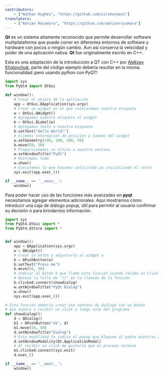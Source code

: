 ```yaml
---
contributors:
    - ["Nathan Hughes", "https://github.com/sirsharpest"]
translators:
    - ["Adrian Rocamora", "https://github.com/adrianrocamora"]
---
```


**Qt** es un sistema altamente reconocido que permite desarrollar software multiplataforma que puede correr en diferentes entornos de software y hardware con pocos o ningún cambio. Aun así conserva la velocidad y poder de una aplicación nativa. **Qt** fue originalmente escrito en *C++*.

Esta es una adaptación de la introducción a QT con C++ por [Aleksey Kholovchuk](https://github.com/vortexxx192), parte del código ejemplo debería resultar en la misma funcionalidad ¡pero usando python con PyQT!

```python
import sys
from PyQt4 import QtGui

def window():
    # Crear el objeto de la aplicación
    app = QtGui.QApplication(sys.argv)
    # Crear un widget en el que colocaremos nuestra etiqueta
    w = QtGui.QWidget()
    # Agregamos nuestra etiqueta al widget
    b = QtGui.QLabel(w)
    # Agregamos texto a nuestra etiqueta
    b.setText("Hello World!")
    # Fijemos información de posición y tamaño del widget
    w.setGeometry(100, 100, 200, 50)
    b.move(50, 20)
    # Proporcionemos un título a nuestra ventana
    w.setWindowTitle("PyQt")
    # Mostremos todo
    w.show()
    # Ejecutemos lo que hayamos solicitado ya inicializado el resto
    sys.exit(app.exec_())

if __name__ == '__main__':
    window()
```

Para poder hacer uso de las funciones más avanzades en **pyqt** necesitamos agregar elementos adicionales.
Aquí mostramos cómo introducir una caja de diálogo popup, útil para permitir al usuario confirmar su decisión o para brindarnos información.

```python
import sys
from PyQt4.QtGui import *
from PyQt4.QtCore import *


def window():
    app = QApplication(sys.argv)
    w = QWidget()
    # Crear un botón y adjuntarlo al widget w
    b = QPushButton(w)
    b.setText("Press me")
    b.move(50, 50)
    # Indicar al botón b que llame esta función cuando reciba un click
    # Nótese la falta de "()" en la llamada de la función
    b.clicked.connect(showdialog)
    w.setWindowTitle("PyQt Dialog")
    w.show()
    sys.exit(app.exec_())

# Esta función debería crear una ventana de diálogo con un botón
# que espera a recibir un click y luego sale del programa
def showdialog():
    d = QDialog()
    b1 = QPushButton("ok", d)
    b1.move(50, 50)
    d.setWindowTitle("Dialog")
    # Esta modalidad le indica al popup que bloquee al padre mientras activo
    d.setWindowModality(Qt.ApplicationModal)
    # Al recibir un click me gustaría que el proceso termine
    b1.clicked.connect(sys.exit)
    d.exec_()

if __name__ == '__main__':
    window()
```
